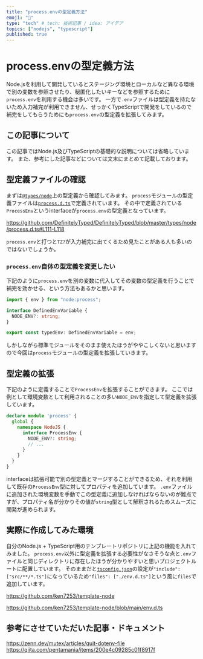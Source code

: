 ```yaml
---
title: "process.envの型定義方法"
emoji: "🧩"
type: "tech" # tech: 技術記事 / idea: アイデア
topics: ["nodejs", "typescript"]
published: true
---
```


# process.envの型定義方法

Node.jsを利用して開発しているとステージング環境とローカルなど異なる環境で別の変数を参照させたり、秘匿化したいキーなどを参照するために`process.env`を利用する機会は多いです。
一方で`.env`ファイルは型定義を持たないため入力補完が利用できません、せっかくTypeScriptで開発をしているので補完をしてもらうためにも`process.env`の型定義を拡張してみます。

## この記事について

この記事ではNode.js及びTypeScriptの基礎的な説明については省略しています。
また、参考にした記事などについては文末にまとめて記載しております。

## 型定義ファイルの確認

まずは[`@types/node`](https://github.com/DefinitelyTyped/DefinitelyTyped/tree/master/types/node)上の型定義から確認してみます。
`process`モジュールの型定義ファイルは[`process.d.ts`](https://github.com/DefinitelyTyped/DefinitelyTyped/blob/master/types/node/process.d.ts)で定義されています。
その中で定義されている`ProcessEnv`というinterfaceが`process.env`の型定義となっています。

https://github.com/DefinitelyTyped/DefinitelyTyped/blob/master/types/node/process.d.ts#L111-L118

`process.env`と打つと`TZ?`が入力補完に出てくるため見たことがある人も多いのではないでしょうか。

### `process.env`自体の型定義を変更したい

下記のように`process.env`を別の変数に代入してその変数の型定義を行うことで補完を効かせる、という方法もあるかと思います。

```ts
import { env } from "node:process";

interface DefinedEnvVariable {
  NODE_ENV?: string;
}

export const typedEnv: DefinedEnvVariable = env;
```

しかしながら標準モジュールをそのまま使えたほうがややこしくないと思いますので今回は`process`モジュールの型定義を拡張していきます。

## 型定義の拡張

下記のように定義することで`ProcessEnv`を拡張することができます。
ここでは例として環境変数として利用されることの多い`NODE_ENV`を指定して型定義を拡張しています。

```ts:env.d.ts
declare module 'process' {
  global {
    namespace NodeJS {
      interface ProcessEnv {
        NODE_ENV?: string;
        // ...
      }
    }
  }
}
```

interfaceは拡張可能で別の型定義とマージすることができるため、それを利用して既存の`ProcessEnv`型に対してプロパティを追加しています。
`.env`ファイルに追加された環境変数を手動でこの型定義に追加しなければならないのが難点ですが、プロパティ名が分かりその値が`string`型として解釈されるためスムーズに開発が進められます。

## 実際に作成してみた環境

自分のNode.js + TypeScript用のテンプレートリポジトリに上記の機能を入れてみました。
`process.env`以外に型定義を拡張する必要性がなさそうな点と`.env`ファイルと同じディレクトリに存在したほうが分かりやすいと思いプロジェクトルートに配置しています。
そのままだと[`tsconfig.json`](https://github.com/ken7253/template-node/blob/main/tsconfig.json)の設定が`"include": ["src/**/*.ts"]`になっているため`"files": ["./env.d.ts"]`という風に`files`で追加しています。

https://github.com/ken7253/template-node

https://github.com/ken7253/template-node/blob/main/env.d.ts

## 参考にさせていただいた記事・ドキュメント

https://zenn.dev/mutex/articles/quit-dotenv-file
https://qiita.com/pentamania/items/200e4c09285c01f8917f
